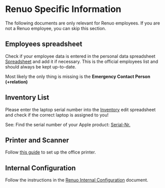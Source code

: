 # Renuo Specific Information

The following documents are only relevant for Renuo employees.
If you are not a Renuo employee, you can skip this section.

## Employees spreadsheet

Check if your employee data is entered in the personal data spreadsheet [Spreadsheet](https://docs.google.com/a/renuo.ch/spreadsheets/d/1rJFJQCgpz6GajMlGf0anKwVl5AY6TrYjMnJ4W-_0MK4/edit?usp=sharing) and add it if necessary. This is the official employees list and should always be kept up-to-date.

Most likely the only thing is missing is the **Emergency Contact Person (+relation)**

## Inventory List

Please enter the laptop serial number into the [Inventory](https://docs.google.com/spreadsheets/u/0/d/1Cc-KOhiQG0gZQlPlcHkyDlZJ1kDIOBK_QqePQasX9OQ/) edit spreadsheet and check if the correct laptop is assigned to you!

See: Find the serial number of your Apple product: [Serial-Nr.](https://support.apple.com/en-us/HT204308)

## Printer and Scanner

Follow [this guide](https://drive.google.com/open?id=15e7_in70ZcyQB2KU1YseENeQhvj1J0cTm1s7JCFaEJY) to set up the office printer.

## Internal Configuration

Follow the instructions in the [Renuo Internal Configuration](https://docs.google.com/document/d/1Pr5DQzfWo-YPUVc-kXyCay-d11dKsx0vZUWdwkSfMkc/edit#bookmark=id.n4t3fqjunctl) document.
